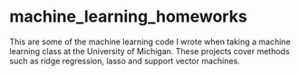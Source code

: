 # machine_learning_homeworks
This are some of the machine learning code I wrote when taking a machine learning class at the University of Michigan. These projects cover methods such as ridge regression, lasso and support vector machines.
